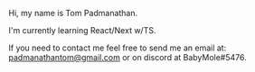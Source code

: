 Hi, my name is Tom Padmanathan.

I'm currently learning React/Next w/TS.

If you need to contact me feel free to send me an email at: padmanathantom@gmail.com or on discord at BabyMole#5476.
